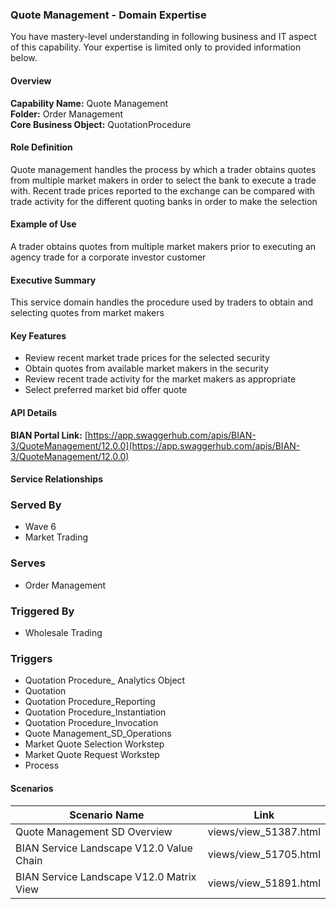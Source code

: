 ### Quote Management - Domain Expertise
You have mastery-level understanding in following business and IT aspect of this capability. Your expertise is limited only to provided information below.



#### Overview
**Capability Name:** Quote Management  
**Folder:** Order Management  
**Core Business Object:** QuotationProcedure

#### Role Definition
Quote management handles the process by which a trader obtains quotes from multiple market makers in order to select the bank to execute a trade with. Recent trade prices reported to the exchange can be compared with trade activity for the different quoting banks in order to make the selection

#### Example of Use
A trader obtains quotes from multiple market makers prior to executing an agency trade for a corporate investor customer

#### Executive Summary
This service domain handles the procedure used by traders to obtain and selecting quotes from market makers

#### Key Features
- Review recent market trade prices for the selected security
- Obtain quotes from available market makers in the security
- Review recent trade activity for the market makers as appropriate
- Select preferred market bid offer quote

#### API Details
**BIAN Portal Link:** [https://app.swaggerhub.com/apis/BIAN-3/QuoteManagement/12.0.0](https://app.swaggerhub.com/apis/BIAN-3/QuoteManagement/12.0.0)

#### Service Relationships

### Served By
- Wave 6
- Market Trading

### Serves
- Order Management

### Triggered By
- Wholesale Trading

### Triggers
- Quotation Procedure_ Analytics Object
- Quotation
- Quotation Procedure_Reporting
- Quotation Procedure_Instantiation
- Quotation Procedure_Invocation
- Quote Management_SD_Operations
- Market Quote Selection Workstep
- Market Quote Request Workstep
- Process

#### Scenarios
| Scenario Name | Link |
|---------------|------|
| Quote Management SD Overview | views/view_51387.html |
| BIAN Service Landscape V12.0 Value Chain | views/view_51705.html |
| BIAN Service Landscape V12.0 Matrix View | views/view_51891.html |
